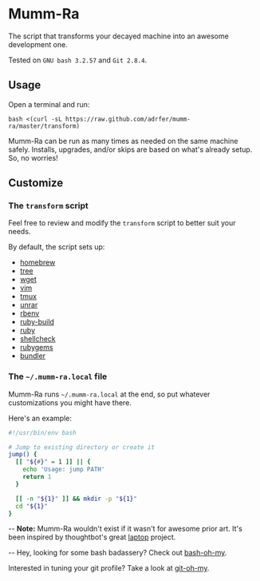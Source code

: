 # Mumm-Ra
The script that transforms your decayed machine into an awesome development one.

Tested on `GNU bash 3.2.57` and `Git 2.8.4`.

## Usage

Open a terminal and run:

    bash <(curl -sL https://raw.github.com/adrfer/mumm-ra/master/transform)

Mumm-Ra can be run as many times as needed on the same machine safely. Installs, upgrades, and/or skips are based on what's already setup. So, no worries!

## Customize

### The `transform` script

Feel free to review and modify the `transform` script to better suit your needs.

By default, the script sets up:

- [homebrew](http://brew.sh)
- [tree](http://mama.indstate.edu/users/ice/tree)
- [wget](http://www.gnu.org/software/wget)
- [vim](http://www.vim.org)
- [tmux](http://tmux.github.io)
- [unrar](http://www.rarlab.com)
- [rbenv](http://github.com/sstephenson/rbenv)
- [ruby-build](https://github.com/sstephenson/ruby-build)
- [ruby](http://www.ruby-lang.org)
- [shellcheck](http://www.shellcheck.net)
- [rubygems](http://rubygems.org)
- [bundler](http://bundler.io)

### The `~/.mumm-ra.local` file

Mumm-Ra runs `~/.mumm-ra.local` at the end, so put whatever customizations you might have there.

Here's an example:

```sh
#!/usr/bin/env bash

# Jump to existing directory or create it
jump() {
  [[ "${#}" = 1 ]] || {
    echo 'Usage: jump PATH'
    return 1
  }

  [[ -n "${1}" ]] && mkdir -p "${1}"
  cd "${1}"
}
```

--
**Note:** Mumm-Ra wouldn't exist if it wasn't for awesome prior art. It's been inspired by thoughtbot's great [laptop](https://github.com/thoughtbot/laptop) project.

--
Hey, looking for some bash badassery? Check out [bash-oh-my](https://github.com/adrfer/bash-oh-my).

Interested in tuning your git profile? Take a look at [git-oh-my](https://github.com/adrfer/git-oh-my).
